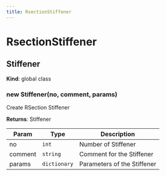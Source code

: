 ```yaml
---
title: RsectionStiffener
---
```


# RsectionStiffener

<a name="Stiffener"></a>

## Stiffener
**Kind**: global class  
<a name="new_Stiffener_new"></a>

### new Stiffener(no, comment, params)
Create RSection Stiffener

**Returns**: Stiffener  

| Param | Type | Description |
| --- | --- | --- |
| no | <code>int</code> | Number of Stiffener |
| comment | <code>string</code> | Comment for the Stiffener |
| params | <code>dictionary</code> | Parameters of the Stiffener |

